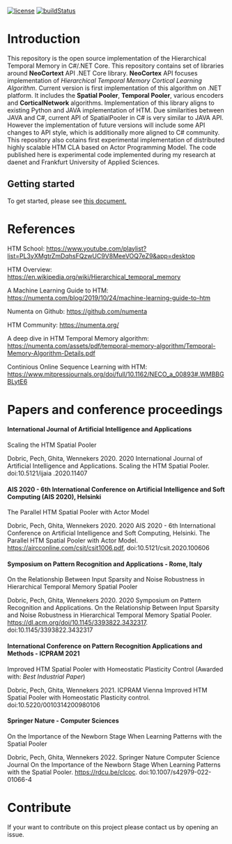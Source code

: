 [![license](https://img.shields.io/github/license/mashape/apistatus.svg?maxAge=2592000)](https://github.com/ddobric/htmdotnet/blob/master/LICENSE)
[![buildStatus](https://github.com/ddobric/neocortexapi/workflows/.NET%20Core/badge.svg)](https://github.com/ddobric/neocortexapi/actions?query=workflow%3A%22.NET+Core%22)

# Introduction

This repository is the open source implementation of the Hierarchical Temporal Memory in C#/.NET Core. This repository contains set of libraries around **NeoCortext** API .NET Core library. **NeoCortex** API focuses implementation of _Hierarchical Temporal Memory Cortical Learning Algorithm_. Current version is first implementation of this algorithm on .NET platform. It includes the **Spatial Pooler**, **Temporal Pooler**, various encoders and **CorticalNetwork** algorithms. Implementation of this library aligns to existing Python and JAVA implementation of HTM. Due similarities between JAVA and C#, current API of SpatialPooler in C# is very similar to JAVA API. However the implementation of future versions will include some API changes to API style, which is additionally more aligned to C# community.
This repository also cotains first experimental implementation of distributed highly scalable HTM CLA based on Actor Programming Model.
The code published here is experimental code implemented during my research at daenet and Frankfurt University of Applied Sciences.

## Getting started

To get started, please see <a href="https://github.com/ddobric/neocortexapi/blob/master/source/Documentation/gettingStarted.md">this document.</a>

# References

HTM School:
https://www.youtube.com/playlist?list=PL3yXMgtrZmDqhsFQzwUC9V8MeeVOQ7eZ9&app=desktop

HTM Overview:
https://en.wikipedia.org/wiki/Hierarchical_temporal_memory

A Machine Learning Guide to HTM:
https://numenta.com/blog/2019/10/24/machine-learning-guide-to-htm

Numenta on Github:
https://github.com/numenta

HTM Community:
https://numenta.org/

A deep dive in HTM Temporal Memory algorithm:
https://numenta.com/assets/pdf/temporal-memory-algorithm/Temporal-Memory-Algorithm-Details.pdf

Continious Online Sequence Learning with HTM:
https://www.mitpressjournals.org/doi/full/10.1162/NECO_a_00893#.WMBBGBLytE6

# Papers and conference proceedings

#### International Journal of Artificial Intelligence and Applications

Scaling the HTM Spatial Pooler

Dobric, Pech, Ghita, Wennekers 2020. 2020 International Journal of Artificial Intelligence and Applications. Scaling the HTM Spatial Pooler. doi:10.5121/ijaia .2020.11407

#### AIS 2020 - 6th International Conference on Artificial Intelligence and Soft Computing (AIS 2020), Helsinki

The Parallel HTM Spatial Pooler with Actor Model

Dobric, Pech, Ghita, Wennekers 2020. 2020 AIS 2020 - 6th International Conference on Artificial Intelligence and Soft Computing, Helsinki. The Parallel HTM Spatial Pooler with Actor Model. https://aircconline.com/csit/csit1006.pdf, doi:10.5121/csit.2020.100606

#### Symposium on Pattern Recognition and Applications - Rome, Italy

On the Relationship Between Input Sparsity and Noise Robustness in Hierarchical Temporal Memory Spatial Pooler

Dobric, Pech, Ghita, Wennekers 2020. 2020 Symposium on Pattern Recognition and Applications. On the Relationship Between Input Sparsity and Noise Robustness in Hierarchical Temporal Memory Spatial Pooler. https://dl.acm.org/doi/10.1145/3393822.3432317. doi:10.1145/3393822.3432317

#### International Conference on Pattern Recognition Applications and Methods - ICPRAM 2021

Improved HTM Spatial Pooler with Homeostatic Plasticity Control (Awarded with: _Best Industrial Paper_)

Dobric, Pech, Ghita, Wennekers 2021. ICPRAM Vienna Improved HTM Spatial Pooler with Homeostatic Plasticity control. doi:10.5220/0010314200980106

#### Springer Nature - Computer Sciences

On the Importance of the Newborn Stage When Learning Patterns with the Spatial Pooler

Dobric, Pech, Ghita, Wennekers 2022. Springer Nature Computer Science Journal
On the Importance of the Newborn Stage When Learning Patterns with the Spatial Pooler. https://rdcu.be/cIcoc. doi:10.1007/s42979-022-01066-4

# Contribute

If your want to contribute on this project please contact us by opening an issue.
